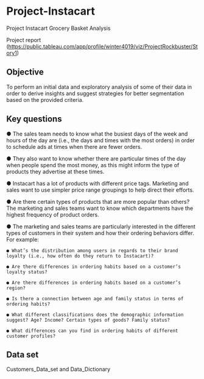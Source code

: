 # Project-Instacart
Project Instacart Grocery Basket Analysis

Project report (https://public.tableau.com/app/profile/winter4019/viz/ProjectRockbuster/Story1)

## Objective

To perform an initial data and exploratory analysis of some of their data in order to derive insights and suggest strategies for better
segmentation based on the provided criteria.

## Key questions
● The sales team needs to know what the busiest days of the week and hours of the day are (i.e., the days and times with the most orders) in order to schedule ads at times when there are fewer orders. 

● They also want to know whether there are particular times of the day when people spend the most money, as this might inform the type of products they advertise at these times.

● Instacart has a lot of products with different price tags. Marketing and sales want to use simpler price range groupings to help direct their efforts.

● Are there certain types of products that are more popular than others? The marketing and sales teams want to know which departments have the highest frequency of product orders.

● The marketing and sales teams are particularly interested in the different types of customers in their system and how their ordering behaviors differ. For example:

    ● What’s the distribution among users in regards to their brand loyalty (i.e., how often do they return to Instacart)?
  
    ● Are there differences in ordering habits based on a customer’s loyalty status?
  
    ● Are there differences in ordering habits based on a customer’s region?
  
    ● Is there a connection between age and family status in terms of ordering habits?

    ● What different classifications does the demographic information suggest? Age? Income? Certain types of goods? Family status?
  
    ● What differences can you find in ordering habits of different customer profiles?

## Data set

Customers_Data_set and Data_Dictionary
